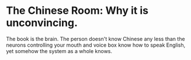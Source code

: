 # The Chinese Room: Why it is unconvincing. 

The book is the brain. The person doesn't know Chinese any less than the
neurons controlling your mouth and voice box know how to speak English, yet
somehow the system as a whole knows.
